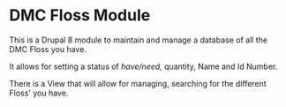 # DMC Floss Module

This is a Drupal 8 module to maintain and manage
a database of all the DMC Floss you have.

It allows for setting a status of _have/need,_ quantity, Name and Id Number.

There is a View that will allow for managing, searching for the different Floss' you have.
